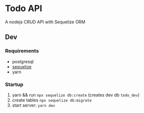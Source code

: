# Todo API

A nodejs CRUD API with Sequelize ORM

## Dev

### Requirements

* postgresql
* [sequelize](https://sequelize.org/)
* yarn

### Startup

1. yarn && run `npx sequelize db:create` (creates dev db `todo_dev`)
2. create tables `npx sequelize db:migrate`
3. start server: `yarn dev`
